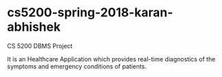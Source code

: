 # cs5200-spring-2018-karan-abhishek
CS 5200 DBMS Project

It is an Healthcare Application which provides real-time diagnostics of the symptoms and emergency conditions of patients.
